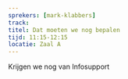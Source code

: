 ```yaml
---
sprekers: [mark-klabbers]
track: 
titel: Dat moeten we nog bepalen
tijd: 11:15-12:15
locatie: Zaal A
---
```

Krijgen we nog van Infosupport